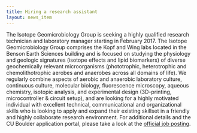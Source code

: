 ```yaml
---
title: Hiring a research assistant
layout: news_item
---
```


The Isotope Geomicrobiology Group is seeking a highly qualified research technician and laboratory manager starting in February 2017. 
The Isotope Geomicrobiology Group comprises the Kopf and Wing labs located in the Benson Earth Sciences building and is focused on studying the physiology and geologic signatures (isotope effects and lipid biomarkers) of diverse geochemically relevant microorganisms (phototrophic, heterotrophic and chemolithotrophic aerobes and anaerobes across all domains of life). 
We regularly combine aspects of aerobic and anaerobic laboratory culture, continuous culture, molecular biology, fluorescence microscopy, aqueous chemistry, isotopic analysis, and experimental design (3D-printing, microcontroller & circuit setup), 
and are looking for a highly motivated individual with excellent technical, communicational and organizational skills who is looking to apply and expand their existing skillset in a friendly and highly collaborate research environment.
For additional details and the CU Boulder application portal, please take a look at the [official job posting](https://cu.taleo.net/careersection/2/jobdetail.ftl?job=07770&lang=en&sns_id=mailto#.WE7oBpZ2kvM.mailto).

